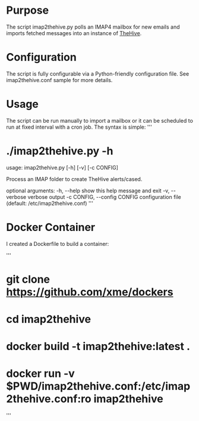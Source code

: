 # Purpose
The script imap2thehive.py polls an IMAP4 mailbox for new emails and imports fetched messages into an instance of [TheHive](https://thehive-project.org/).

# Configuration
The script is fully configurable via a Python-friendly configuration file. See imap2thehive.conf sample for more details.

# Usage
The script can be run manually to import a mailbox or it can be scheduled to run at fixed interval with a cron job. The syntax is simple:
'''
# ./imap2thehive.py -h
usage: imap2thehive.py [-h] [-v] [-c CONFIG]

Process an IMAP folder to create TheHive alerts/cased.

optional arguments:
  -h, --help            show this help message and exit
  -v, --verbose         verbose output
  -c CONFIG, --config CONFIG
                        configuration file (default: /etc/imap2thehive.conf)
'''

# Docker Container
I created a Dockerfile to build a container:

'''
# git clone https://github.com/xme/dockers
# cd imap2thehive
# docker build -t imap2thehive:latest .
# docker run -v $PWD/imap2thehive.conf:/etc/imap2thehive.conf:ro imap2thehive
'''
